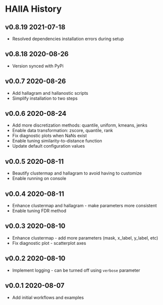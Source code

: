 # HAllA History #

## v0.8.19 2021-07-18 ##

* Resolved dependencies installation errors during setup

## v0.8.18 2020-08-26 ##

* Version synced with PyPi

## v0.0.7 2020-08-26 ##

* Add hallagram and hallanostic scripts
* Simplify installation to two steps

## v0.0.6 2020-08-24 ##

* Add more discretization methods: quantile, uniform, kmeans, jenks
* Enable data transformation: zscore, quantile, rank
* Fix diagnostic plots when NaNs exist
* Enable tuning similarity-to-distance function
* Update default configuration values

## v0.0.5 2020-08-11 ##

* Beautify clustermap and hallagram to avoid having to customize
* Enable running on console

## v0.0.4 2020-08-11 ##

* Enhance clustermap and hallagram - make parameters more consistent
* Enable tuning FDR method

## v0.0.3 2020-08-10 ##

* Enhance clustermap - add more parameters (mask, x_label, y_label, etc)
* Fix diagnostic plot - scatterplot axes

## v0.0.2 2020-08-10 ##

* Implement logging - can be turned off using `verbose` parameter

## v0.0.1 2020-08-07 ##

* Add initial workflows and examples
